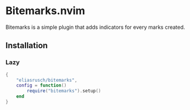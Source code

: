 # Bitemarks.nvim

Bitemarks is a simple plugin that adds indicators for every marks created.

## Installation

### Lazy

```lua
{
    "eliasrusch/bitemarks",
    config = function()
        require("bitemarks").setup()
    end
}
```
